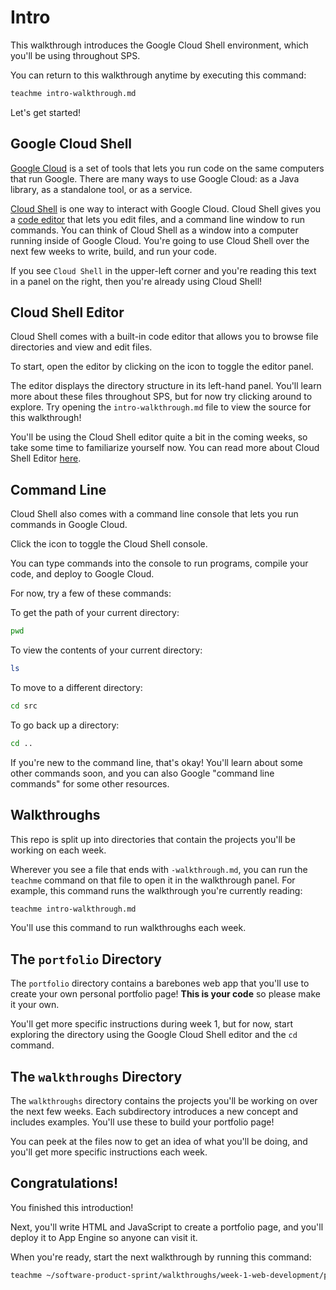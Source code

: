 # Intro

This walkthrough introduces the Google Cloud Shell environment, which you'll be
using throughout SPS.

You can return to this walkthrough anytime by executing this command:

```bash
teachme intro-walkthrough.md
```

Let's get started!

## Google Cloud Shell

[Google Cloud](https://cloud.google.com/) is a set of tools that lets you run
code on the same computers that run Google. There are many ways to use Google
Cloud: as a Java library, as a standalone tool, or as a service.

[Cloud Shell](https://cloud.google.com/shell/) is one way to interact with
Google Cloud. Cloud Shell gives you a
[code editor](https://cloud.google.com/shell/docs/viewing-and-editing-files)
that lets you edit files, and a command line window to run commands. You can
think of Cloud Shell as a window into a computer running inside of Google Cloud.
You're going to use Cloud Shell over the next few weeks to write, build, and run
your code.

If you see `Cloud Shell` in the upper-left corner and you're reading this text
in a panel on the right, then you're already using Cloud Shell!

## Cloud Shell Editor

Cloud Shell comes with a built-in code editor that allows you to browse file
directories and view and edit files.

To start, open the editor by clicking on the
<walkthrough-cloud-shell-editor-icon></walkthrough-cloud-shell-editor-icon> icon
to toggle the editor panel.

The editor displays the directory structure in its left-hand panel. You'll learn
more about these files throughout SPS, but for now try clicking around to
explore. Try opening the `intro-walkthrough.md` file to view the source for this
walkthrough!

You'll be using the Cloud Shell editor quite a bit in the coming weeks, so take
some time to familiarize yourself now. You can read more about Cloud Shell
Editor [here](https://cloud.google.com/shell/docs/viewing-and-editing-files).

## Command Line

Cloud Shell also comes with a command line console that lets you run commands in
Google Cloud.

Click the <walkthrough-cloud-shell-icon></walkthrough-cloud-shell-icon> icon to
toggle the Cloud Shell console.

You can type commands into the console to run programs, compile your code, and
deploy to Google Cloud.

For now, try a few of these commands:

To get the path of your current directory:

```bash
pwd
```

To view the contents of your current directory:

```bash
ls
```

To move to a different directory:

```bash
cd src
```

To go back up a directory:

```bash
cd ..
```

If you're new to the command line, that's okay! You'll learn about some other
commands soon, and you can also Google "command line commands" for some other
resources.

## Walkthroughs

This repo is split up into directories that contain the projects you'll be
working on each week.

Wherever you see a file that ends with `-walkthrough.md`, you can run the
`teachme` command on that file to open it in the walkthrough panel. For example,
this command runs the walkthrough you're currently reading:

```bash
teachme intro-walkthrough.md
```

You'll use this command to run walkthroughs each week.

## The `portfolio` Directory

The `portfolio` directory contains a barebones web app that you'll use to create
your own personal portfolio page! **This is your code** so please make it your
own.

You'll get more specific instructions during week 1, but for now, start
exploring the directory using the Google Cloud Shell editor and the `cd`
command.

## The `walkthroughs` Directory

The `walkthroughs` directory contains the projects you'll be working on over the
next few weeks. Each subdirectory introduces a new concept and includes
examples. You'll use these to build your portfolio page!

You can peek at the files now to get an idea of what you'll be doing, and you'll
get more specific instructions each week.

## Congratulations!

<walkthrough-conclusion-trophy></walkthrough-conclusion-trophy>

You finished this introduction!

Next, you'll write HTML and JavaScript to create a portfolio page, and you'll
deploy it to App Engine so anyone can visit it.

When you're ready, start the next walkthrough by running this command:

```bash
teachme ~/software-product-sprint/walkthroughs/week-1-web-development/portfolio-walkthrough.md
```
